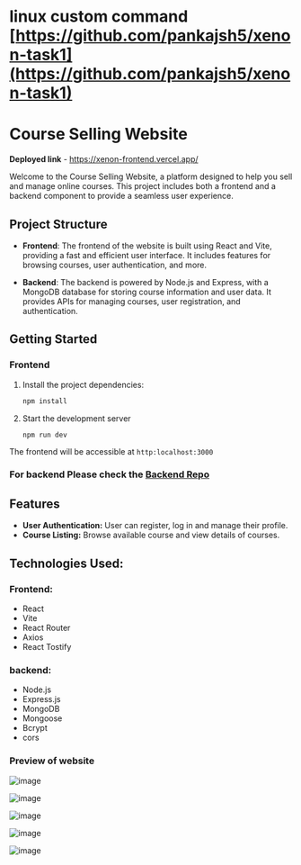 # linux custom command [https://github.com/pankajsh5/xenon-task1](https://github.com/pankajsh5/xenon-task1)

# Course Selling Website

**Deployed link** - https://xenon-frontend.vercel.app/

Welcome to the Course Selling Website, a platform designed to help you sell and manage online courses. This project includes both a frontend and a backend component to provide a seamless user experience.

## Project Structure


- **Frontend**: The frontend of the website is built using React and Vite, providing a fast and efficient user interface. It includes features for browsing courses, user authentication, and more.

- **Backend**: The backend is powered by Node.js and Express, with a MongoDB database for storing course information and user data. It provides APIs for managing courses, user registration, and authentication.

## Getting Started

### Frontend


1. Install the project dependencies:
    ```bash
    npm install
    ```
2. Start the development server
    ```
    npm run dev
    ```
The frontend will be accessible at `http:localhost:3000`

### For backend Please check the [Backend Repo](https://github.com/pankajsh5/xenon-backend) 

## Features
- **User Authentication:** User can register, log in and manage their profile.
- **Course Listing:** Browse available  course and view details of courses.

## Technologies Used:
 ### Frontend:
 - React
 - Vite
 - React Router
 - Axios
 - React Tostify

 ### backend:
 - Node.js
 - Express.js
 - MongoDB
 - Mongoose
 - Bcrypt
 - cors

### Preview of website
![image](https://github.com/pankajsh5/xenon-frontend/assets/120113677/a2cfbcdb-476d-4a17-b843-e3638fbf0ace)

![image](https://github.com/pankajsh5/xenon-frontend/assets/120113677/09b201ea-410b-43bf-a83b-1b52e560f998)

![image](https://github.com/pankajsh5/xenon-frontend/assets/120113677/f84d9b3e-82a4-4bbc-baad-f4656760fb96)

![image](https://github.com/pankajsh5/xenon-frontend/assets/120113677/85057fd3-fe86-49a7-a2f9-0b534e8537d6)

![image](https://github.com/pankajsh5/xenon-frontend/assets/120113677/79d39045-80f2-4865-90ec-383a52d981b1)






